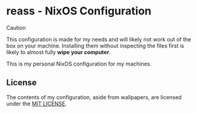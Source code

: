 # reass - NixOS Configuration

> [!CAUTION]
> This configuration is made for my needs and will likely not work out
> of the box on your machine. Installing them without inspecting the files
> first is likely to almost fully **wipe your computer**.

This is my personal NixOS configuration for my machines.

## License

The contents of my configuration, aside from wallpapers, are licensed under the
[MIT LICENSE](LICENSE).
